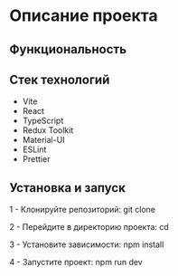 # Описание проекта


## Функциональность


## Стек технологий

- Vite
- React
- TypeScript
- Redux Toolkit
- Material-UI
- ESLint
- Prettier

## Установка и запуск

1 - Клонируйте репозиторий: git clone

2 - Перейдите в директорию проекта: cd

3 - Установите зависимости: npm install

4 - Запустите проект: npm run dev

